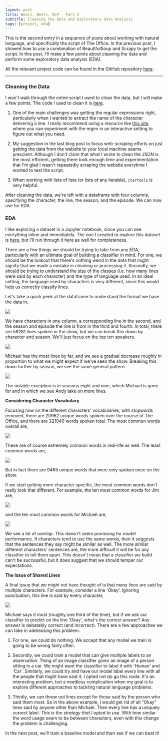 ```yaml
---
layout: post
title: Bears, Beets, NLP - Part 2
subtitle: Cleaning the Data and Exploratory Data Analysis
tags: [project, eda]
---
```


This is the second entry in a sequence of posts about working with natural language, and specifically the script of The Office. In the previous post, I showed how to use a combination of BeautifulSoup and Scrapy to get the script. In this post, I'll make a few points about cleaning the data and perform some exploratory data analysis (EDA).

All the relevant project code can be found in the GitHub repository [here](https://github.com/conleyst/bears-beets-nlp).

---

### Cleaning the Data

I won't walk through the entire script I used to clean the data, but I will make a few points. The code I used to clean it is [here](https://github.com/conleyst/bears-beets-nlp/blob/master/src/clean_lines.py).

1. One of the main challenges was getting the regular expressions right, particularly when I wanted to extract the name of the character delivering a line. I really recommend using a resource like [this site](https://regexr.com/), where you can experiment with the regex in an interactive setting to figure out what you need.

2. My suggestion in the last blog post to focus web-scraping efforts on just getting the data from the website to your local machine seems prescient. Although I don't claim that what I wrote to clean the JSON is the most efficient, getting there took enough time and experimentation that I'm glad I wasn't repeatedly scraping the website everytime I wanted to test the script.

3. When working with lists of lists (or lists of any iterable), `itertools` is very helpful.

After cleaning the data, we're left with a dataframe with four columns, specifying the character, the line, the season, and the episode. We can now use for EDA.

### EDA

I like exploring a dataset in a Jupyter notebook, since you can see everything inline and immediately. The one I created to explore this dataset is [here](https://github.com/conleyst/bears-beets-nlp/blob/master/results/EDA.ipynb), but I'll run through it here as well for completeness.

There are a few things we should be trying to take from any EDA, particularly with an ultimate goal of building a classifier in mind. For one, we should be the lookout that there's nothing weird in the data that might signify that we made a mistake in cleaning or processing it. Secondly, we should be trying to understand the size of the classes (i.e. how many lines were said by each character) and the type of language used. In an ideal setting, the language used by characters is very different, since this would help us correctly classify lines.

Let's take a quick peek at the dataframe to understand the format we have the data in,

![](../img/bears-beets-nlp/df-peek.png)

We have characters in one column, a corresponding line in the second, and the season and episode the line is from in the third and fourth. In total, there are 59281 lines spoken in the show, but we can break this down by character and season. We'll just focus on the top ten speakers.

![](../img/bears-beets-nlp/total-char-lines.png)

Michael has the most lines by far, and we see a gradual decrease roughly in proportion to what we might expect if we've seen the show. Breaking this down further by season, we see the same general pattern

![](../img/bears-beets-nlp/total-char-line_byseason.png)

The notable exception is in seasons eight and nine, which Michael is gone for and in which we see Andy take on more lines.

**Considering Character Vocabulary**

Focusing now on the different characters' vocabularies, with stopwords removed, there are 20962 unique words spoken over the course of The Office, and there are 321040 words spoken total. The most common words overall are,

![](../img/bears-beets-nlp/most-common-words.png)

These are of course extremely common words in real-life as well. The least common words are,

![](../img/bears-beets-nlp/least-common-words.png)

But in fact there are 9465 unique words that were only spoken once on the show.

If we start getting more character specific, the most common words don't really look that different. For example, the ten most common words for Jim are,

![](../img/bears-beets-nlp/jim-common-words.png)

and the ten most common words for Michael are,

![](../img/bears-beets-nlp/michael-common-words.png)

We see a lot of overlap. This doesn't seem promising for model performance. If characters tend to use the same words, then it suggests that the sentences they say might be similar as well. The more similar different characters' sentences are, the more difficult it will be for any classifier to tell them apart. This doesn't mean that a classifier we build can't be successful, but it does suggest that we should temper our expectations.

**The Issue of Shared Lines**

A final issue that we might not have thought of is that many lines are said by multiple characters. For example, consider a line 'Okay'. Ignoring punctuation, this line is said by every character,

![](../img/bears-beets-nlp/shared-lines-okay.png)

Michael says it most (roughly one third of the time), but if we ask our classifier to predict on the line 'Okay', what's the correct answer? Any answer is debatably correct (and incorrect). There are a few approaches we can take in addressing this problem.

1. For one, we could do nothing. We accept that any model we train is going to be wrong fairly often.

2. Secondly, we could train a model that can give multiple labels to an observation. Thing of an image classifier given an image of a person sitting in a car. We might want the classifier to label it with 'Human' and 'Car'. Similarly, we could try and have our model label every line with all the people that might have said it. I opted not do go this route. It's an interesting problem, but a needless complication when my goal is to explore different approaches to tackling natural language problems.

3. Thirdly, we can throw out lines except for those said by the person who said them most. So in the above example, I would get rid of all "Okay" lines said by anyone other than Michael. Then every line has a uniquely correct label. *This is the strategy that I opted to use*. With how similar the word usage seem to be between characters, even with this change the problem is challenging.

In the next post, we'll train a baseline model and then see if we can beat it!
